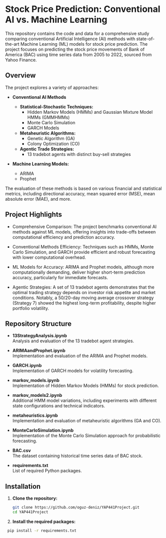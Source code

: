 # Stock Price Prediction: Conventional AI vs. Machine Learning

This repository contains the code and data for a comprehensive study comparing conventional Artificial Intelligence (AI) methods with state-of-the-art Machine Learning (ML) models for stock price prediction. The project focuses on predicting the stock price movements of Bank of America (BAC) using time series data from 2005 to 2022, sourced from Yahoo Finance.

## Overview

The project explores a variety of approaches:

- **Conventional AI Methods**  
  - **Statistical-Stochastic Techniques:**  
    - Hidden Markov Models (HMMs) and Gaussian Mixture Model HMMs (GMMHMMs)
    - Monte Carlo Simulation
    - GARCH Models
  - **Metaheuristic Algorithms:**  
    - Genetic Algorithm (GA)
    - Colony Optimization (CO)
  - **Agentic Trade Strategies:**  
    - 13 tradebot agents with distinct buy-sell strategies

- **Machine Learning Models:**  
  - ARIMA
  - Prophet

The evaluation of these methods is based on various financial and statistical metrics, including directional accuracy, mean squared error (MSE), mean absolute error (MAE), and more.

## Project Highlights
- Comprehensive Comparison:
The project benchmarks conventional AI methods against ML models, offering insights into trade-offs between computational efficiency and prediction accuracy.

- Conventional Methods Efficiency:
Techniques such as HMMs, Monte Carlo Simulation, and GARCH provide efficient and robust forecasting with lower computational overhead.

- ML Models for Accuracy:
ARIMA and Prophet models, although more computationally demanding, deliver higher short-term prediction accuracy, particularly for immediate forecasts.

- Agentic Strategies:
A set of 13 tradebot agents demonstrates that the optimal trading strategy depends on investor risk appetite and market conditions. Notably, a 50/20-day moving average crossover strategy (Strategy 7) showed the highest long-term profitability, despite higher portfolio volatility.
## Repository Structure

- **13StrategyAnalysis.ipynb**  
  Analysis and evaluation of the 13 tradebot agent strategies.
  
- **ARIMAandProphet.ipynb**  
  Implementation and evaluation of the ARIMA and Prophet models.
  
- **GARCH.ipynb**  
  Implementation of GARCH models for volatility forecasting.
  
- **markov_models.ipynb**  
  Implementation of Hidden Markov Models (HMMs) for stock prediction.
  
- **markov_models2.ipynb**  
  Additional HMM model variations, including experiments with different state configurations and technical indicators.
  
- **metaheuristics.ipynb**  
  Implementation and evaluation of metaheuristic algorithms (GA and CO).
  
- **MonteCarloSimulation.ipynb**  
  Implementation of the Monte Carlo Simulation approach for probabilistic forecasting.
  
- **BAC.csv**  
  The dataset containing historical time series data of BAC stock.
  
- **requirements.txt**  
  List of required Python packages.

## Installation

1. **Clone the repository:**

   ```bash
   git clone https://github.com/oguz-deniz/YAP441Project.git
   cd YAP441Project

2. **Install the required packages:**
  ```bash
   pip install -r requirements.txt

